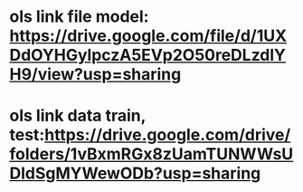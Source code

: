 # ols link file model: https://drive.google.com/file/d/1UXDdOYHGylpczA5EVp2O50reDLzdlYH9/view?usp=sharing
# ols link data train, test:https://drive.google.com/drive/folders/1vBxmRGx8zUamTUNWWsUDldSgMYWewODb?usp=sharing
